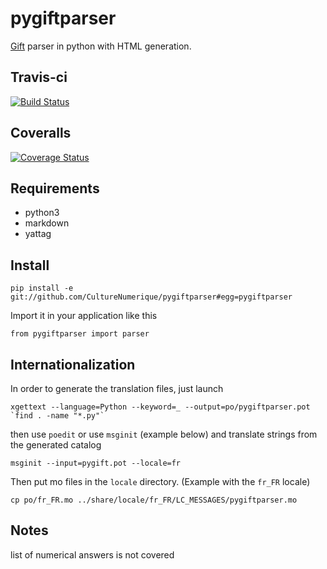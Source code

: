 # pygiftparser
[Gift](http://microformats.org/wiki/gift) parser in python with HTML generation. 

## Travis-ci
[![Build Status](https://travis-ci.org/mtommasi/pygiftparser.svg?branch=master)](https://travis-ci.org/mtommasi/pygiftparser)

## Coveralls
[![Coverage Status](https://coveralls.io/repos/github/mtommasi/pygiftparser/badge.svg?branch=master)](https://coveralls.io/github/mtommasi/pygiftparser?branch=master)

## Requirements

- python3
- markdown
- yattag

## Install
```
pip install -e git://github.com/CultureNumerique/pygiftparser#egg=pygiftparser
```
Import it in your application like this
```
from pygiftparser import parser 
```

## Internationalization

In order to generate the translation files, just launch

```
xgettext --language=Python --keyword=_ --output=po/pygiftparser.pot `find . -name "*.py"`
```

then use `poedit` or use `msginit` (example below) and translate strings from the generated catalog

```
msginit --input=pygift.pot --locale=fr
```

Then put mo files in the `locale` directory. (Example with the `fr_FR` locale)

```
cp po/fr_FR.mo ../share/locale/fr_FR/LC_MESSAGES/pygiftparser.mo
``` 

## Notes

list of numerical answers is not covered
